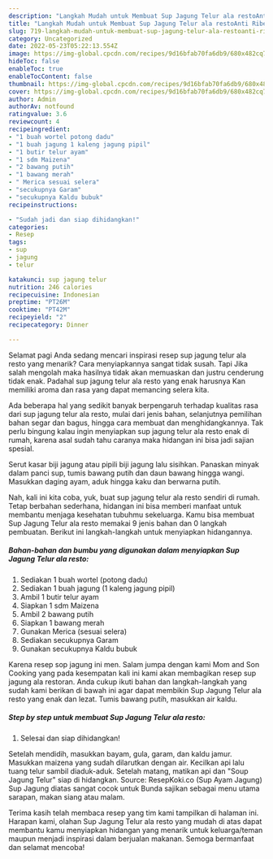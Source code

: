 ```yaml
---
description: "Langkah Mudah untuk Membuat Sup Jagung Telur ala restoAnti Ribet"
title: "Langkah Mudah untuk Membuat Sup Jagung Telur ala restoAnti Ribet"
slug: 719-langkah-mudah-untuk-membuat-sup-jagung-telur-ala-restoanti-ribet
category: Uncategorized
date: 2022-05-23T05:22:13.554Z
image: https://img-global.cpcdn.com/recipes/9d16bfab70fa6db9/680x482cq70/sup-jagung-telur-ala-resto-foto-resep-utama.jpg
hideToc: false
enableToc: true
enableTocContent: false
thumbnail: https://img-global.cpcdn.com/recipes/9d16bfab70fa6db9/680x482cq70/sup-jagung-telur-ala-resto-foto-resep-utama.jpg
cover: https://img-global.cpcdn.com/recipes/9d16bfab70fa6db9/680x482cq70/sup-jagung-telur-ala-resto-foto-resep-utama.jpg
author: Admin
authorAv: notfound
ratingvalue: 3.6
reviewcount: 4
recipeingredient:
- "1 buah wortel potong dadu"
- "1 buah jagung 1 kaleng jagung pipil"
- "1 butir telur ayam"
- "1 sdm Maizena"
- "2 bawang putih"
- "1 bawang merah"
- " Merica sesuai selera"
- "secukupnya Garam"
- "secukupnya Kaldu bubuk"
recipeinstructions:

- "Sudah jadi dan siap dihidangkan!"
categories:
- Resep
tags:
- sup
- jagung
- telur

katakunci: sup jagung telur 
nutrition: 246 calories
recipecuisine: Indonesian
preptime: "PT26M"
cooktime: "PT42M"
recipeyield: "2"
recipecategory: Dinner

---
```



Selamat pagi Anda sedang mencari inspirasi resep sup jagung telur ala resto yang menarik? Cara menyiapkannya sangat tidak susah. Tapi Jika salah mengolah maka hasilnya tidak akan memuaskan dan justru cenderung tidak enak. Padahal sup jagung telur ala resto yang enak harusnya Kan memiliki aroma dan rasa yang dapat memancing selera kita.


Ada beberapa hal yang sedikit banyak berpengaruh terhadap kualitas rasa dari sup jagung telur ala resto, mulai dari jenis bahan, selanjutnya pemilihan bahan segar dan bagus, hingga cara membuat dan menghidangkannya. Tak perlu bingung kalau ingin menyiapkan sup jagung telur ala resto enak di rumah, karena asal sudah tahu caranya maka hidangan ini bisa jadi sajian spesial.

Serut kasar biji jagung atau pipili biji jagung lalu sisihkan. Panaskan minyak dalam panci sup, tumis bawang putih dan daun bawang hingga wangi. Masukkan daging ayam, aduk hingga kaku dan berwarna putih.


Nah, kali ini kita coba, yuk, buat sup jagung telur ala resto sendiri di rumah. Tetap berbahan sederhana, hidangan ini bisa memberi manfaat untuk membantu menjaga kesehatan tubuhmu sekeluarga. Kamu bisa membuat Sup Jagung Telur ala resto memakai 9 jenis bahan dan 0 langkah pembuatan. Berikut ini langkah-langkah untuk menyiapkan hidangannya.

<!--inarticleads1-->

##### Bahan-bahan dan bumbu yang digunakan dalam menyiapkan Sup Jagung Telur ala resto:

1. Sediakan 1 buah wortel (potong dadu)
1. Sediakan 1 buah jagung (1 kaleng jagung pipil)
1. Ambil 1 butir telur ayam
1. Siapkan 1 sdm Maizena
1. Ambil 2 bawang putih
1. Siapkan 1 bawang merah
1. Gunakan  Merica (sesuai selera)
1. Sediakan secukupnya Garam
1. Gunakan secukupnya Kaldu bubuk


Karena resep sop jagung ini men. Salam jumpa dengan kami Mom and Son Cooking yang pada kesempatan kali ini kami akan membagikan resep sup jagung ala restoran. Anda cukup ikuti bahan dan langkah-langkah yang sudah kami berikan di bawah ini agar dapat membikin Sup Jagung Telur ala resto yang enak dan lezat. Tumis bawang putih, masukkan air kaldu. 

<!--inarticleads2-->

##### Step by step untuk membuat Sup Jagung Telur ala resto:


1. Selesai dan siap dihidangkan!

Setelah mendidih, masukkan bayam, gula, garam, dan kaldu jamur. Masukkan maizena yang sudah dilarutkan dengan air. Kecilkan api lalu tuang telur sambil diaduk-aduk. Setelah matang, matikan api dan &#34;Soup Jagung Telur&#34; siap di hidangkan. Source: ResepKoki.co (Sup Ayam Jagung) Sup Jagung diatas sangat cocok untuk Bunda sajikan sebagai menu utama sarapan, makan siang atau malam. 

Terima kasih telah membaca resep yang tim kami tampilkan di halaman ini. Harapan kami, olahan Sup Jagung Telur ala resto yang mudah di atas dapat membantu kamu menyiapkan hidangan yang menarik untuk keluarga/teman maupun menjadi inspirasi dalam berjualan makanan. Semoga bermanfaat dan selamat mencoba!
